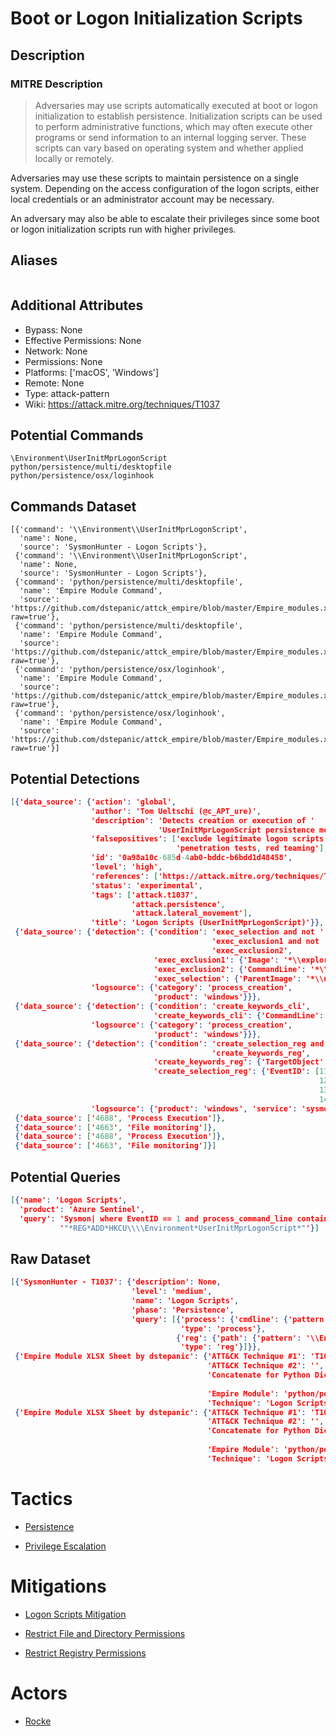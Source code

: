 
# Boot or Logon Initialization Scripts

## Description

### MITRE Description

> Adversaries may use scripts automatically executed at boot or logon initialization to establish persistence. Initialization scripts can be used to perform administrative functions, which may often execute other programs or send information to an internal logging server. These scripts can vary based on operating system and whether applied locally or remotely.  

Adversaries may use these scripts to maintain persistence on a single system. Depending on the access configuration of the logon scripts, either local credentials or an administrator account may be necessary. 

An adversary may also be able to escalate their privileges since some boot or logon initialization scripts run with higher privileges.

## Aliases

```

```

## Additional Attributes

* Bypass: None
* Effective Permissions: None
* Network: None
* Permissions: None
* Platforms: ['macOS', 'Windows']
* Remote: None
* Type: attack-pattern
* Wiki: https://attack.mitre.org/techniques/T1037

## Potential Commands

```
\Environment\UserInitMprLogonScript
python/persistence/multi/desktopfile
python/persistence/osx/loginhook
```

## Commands Dataset

```
[{'command': '\\Environment\\UserInitMprLogonScript',
  'name': None,
  'source': 'SysmonHunter - Logon Scripts'},
 {'command': '\\Environment\\UserInitMprLogonScript',
  'name': None,
  'source': 'SysmonHunter - Logon Scripts'},
 {'command': 'python/persistence/multi/desktopfile',
  'name': 'Empire Module Command',
  'source': 'https://github.com/dstepanic/attck_empire/blob/master/Empire_modules.xlsx?raw=true'},
 {'command': 'python/persistence/multi/desktopfile',
  'name': 'Empire Module Command',
  'source': 'https://github.com/dstepanic/attck_empire/blob/master/Empire_modules.xlsx?raw=true'},
 {'command': 'python/persistence/osx/loginhook',
  'name': 'Empire Module Command',
  'source': 'https://github.com/dstepanic/attck_empire/blob/master/Empire_modules.xlsx?raw=true'},
 {'command': 'python/persistence/osx/loginhook',
  'name': 'Empire Module Command',
  'source': 'https://github.com/dstepanic/attck_empire/blob/master/Empire_modules.xlsx?raw=true'}]
```

## Potential Detections

```json
[{'data_source': {'action': 'global',
                  'author': 'Tom Ueltschi (@c_APT_ure)',
                  'description': 'Detects creation or execution of '
                                 'UserInitMprLogonScript persistence method',
                  'falsepositives': ['exclude legitimate logon scripts',
                                     'penetration tests, red teaming'],
                  'id': '0a98a10c-685d-4ab0-bddc-b6bdd1d48458',
                  'level': 'high',
                  'references': ['https://attack.mitre.org/techniques/T1037/'],
                  'status': 'experimental',
                  'tags': ['attack.t1037',
                           'attack.persistence',
                           'attack.lateral_movement'],
                  'title': 'Logon Scripts (UserInitMprLogonScript)'}},
 {'data_source': {'detection': {'condition': 'exec_selection and not '
                                             'exec_exclusion1 and not '
                                             'exec_exclusion2',
                                'exec_exclusion1': {'Image': '*\\explorer.exe'},
                                'exec_exclusion2': {'CommandLine': '*\\netlogon.bat'},
                                'exec_selection': {'ParentImage': '*\\userinit.exe'}},
                  'logsource': {'category': 'process_creation',
                                'product': 'windows'}}},
 {'data_source': {'detection': {'condition': 'create_keywords_cli',
                                'create_keywords_cli': {'CommandLine': '*UserInitMprLogonScript*'}},
                  'logsource': {'category': 'process_creation',
                                'product': 'windows'}}},
 {'data_source': {'detection': {'condition': 'create_selection_reg and '
                                             'create_keywords_reg',
                                'create_keywords_reg': {'TargetObject': '*UserInitMprLogonScript*'},
                                'create_selection_reg': {'EventID': [11,
                                                                     12,
                                                                     13,
                                                                     14]}},
                  'logsource': {'product': 'windows', 'service': 'sysmon'}}},
 {'data_source': ['4688', 'Process Execution']},
 {'data_source': ['4663', 'File monitoring']},
 {'data_source': ['4688', 'Process Execution']},
 {'data_source': ['4663', 'File monitoring']}]
```

## Potential Queries

```json
[{'name': 'Logon Scripts',
  'product': 'Azure Sentinel',
  'query': 'Sysmon| where EventID == 1 and process_command_line contains '
           '"*REG*ADD*HKCU\\\\Environment*UserInitMprLogonScript*"'}]
```

## Raw Dataset

```json
[{'SysmonHunter - T1037': {'description': None,
                           'level': 'medium',
                           'name': 'Logon Scripts',
                           'phase': 'Persistence',
                           'query': [{'process': {'cmdline': {'pattern': '\\Environment\\UserInitMprLogonScript'}},
                                      'type': 'process'},
                                     {'reg': {'path': {'pattern': '\\Environment\\UserInitMprLogonScript'}},
                                      'type': 'reg'}]}},
 {'Empire Module XLSX Sheet by dstepanic': {'ATT&CK Technique #1': 'T1037',
                                            'ATT&CK Technique #2': '',
                                            'Concatenate for Python Dictionary': '"python/persistence/multi/desktopfile":  '
                                                                                 '["T1037"],',
                                            'Empire Module': 'python/persistence/multi/desktopfile',
                                            'Technique': 'Logon Scripts'}},
 {'Empire Module XLSX Sheet by dstepanic': {'ATT&CK Technique #1': 'T1037',
                                            'ATT&CK Technique #2': '',
                                            'Concatenate for Python Dictionary': '"python/persistence/osx/loginhook":  '
                                                                                 '["T1037"],',
                                            'Empire Module': 'python/persistence/osx/loginhook',
                                            'Technique': 'Logon Scripts'}}]
```

# Tactics


* [Persistence](../tactics/Persistence.md)

* [Privilege Escalation](../tactics/Privilege-Escalation.md)
    

# Mitigations


* [Logon Scripts Mitigation](../mitigations/Logon-Scripts-Mitigation.md)

* [Restrict File and Directory Permissions](../mitigations/Restrict-File-and-Directory-Permissions.md)
    
* [Restrict Registry Permissions](../mitigations/Restrict-Registry-Permissions.md)
    

# Actors


* [Rocke](../actors/Rocke.md)


